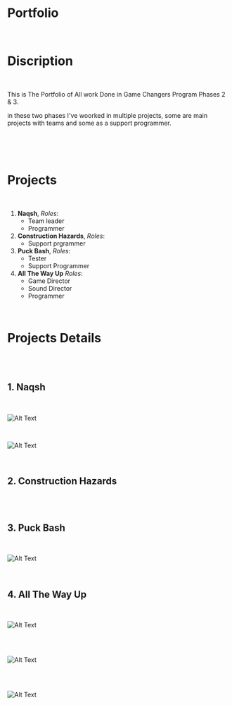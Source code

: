 # **Portfolio**

</br>


# Discription

</br>

This is The Portfolio of All work Done in Game Changers Program Phases 2 & 3.

in these two phases I've woorked in multiple projects, some are main projects with teams and some as a support programmer.


</br>
</br></br>

# Projects

</br>

1. __Naqsh__, *Roles*:
    * Team leader 
    * Programmer
1. **Construction Hazards**, *Roles*:
    * Support prgrammer
1. **Puck Bash**, *Roles*:
    * Tester
    * Support Programmer 
1. **All The Way Up** *Roles*:
    * Game Director 
    * Sound Director 
    * Programmer
    
</br>

# Projects Details

</br>

</br>

## 1. Naqsh

</br>

![Alt Text](https://media.giphy.com/media/XREgSzIx1LrfBFEWEM/giphy.gif)

</br>

![Alt Text](https://media.giphy.com/media/EEfpSy0MJM15nJyHi4/giphy.gif)


</br>

## 2. Construction Hazards

</br>
</br>

## 3. Puck Bash

</br>

![Alt Text](https://media.giphy.com/media/E1hlQaM0yJczPjDfnd/giphy.gif)

</br>

## 4. All The Way Up

</br>

![Alt Text](https://media.giphy.com/media/Ng4TEWl7ag60RX5kcf/giphy.gif)

</br>

</br>

![Alt Text](https://media.giphy.com/media/3ttcoJAkhYTJEjUj1K/giphy.gif)

</br>

</br>

![Alt Text](https://media.giphy.com/media/5cespmmiqLf2zOQM7t/giphy.gif)

</br>
